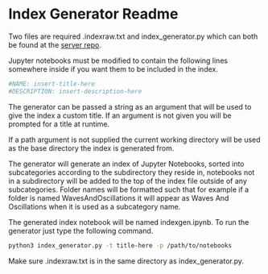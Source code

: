 # Index Generator Readme
Two files are required .indexraw.txt and index_generator.py which can both be found at the 
[server repo](https://github.com/pycav/server).

Jupyter notebooks must be modified to contain the following lines somewhere inside if you want them to be included in the 
index.

```python
#NAME: insert-title-here
#DESCRIPTION: insert-description-here
```

The generator can be passed a string as an argument that will be used to give the index a custom title. If an argument is 
not given you will be prompted for a title at runtime.

If a path argument is not supplied the current working directory will be used as the base directory the index is generated 
from.

The generator will generate an index of Jupyter Notebooks, sorted into subcategories according to the subdirectory
they reside in, notebooks not in a subdirectory will be added to the top of the index file outside of any 
subcategories. Folder names will be formatted such that for example if a folder is named WavesAndOscillations it will appear
as Waves And Oscillations when it is used as a subcategory name.

The generated index notebook will be named indexgen.ipynb.
To run the generator just type the following command.

```bash
python3 index_generator.py -t title-here -p /path/to/notebooks
```

Make sure .indexraw.txt is in the same directory as index_generator.py.

